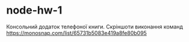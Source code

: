# node-hw-1

Консольний додаток телефоної книги.
Скріншоти виконання команд
https://monosnap.com/list/65731b5083e419a8fe80b095
